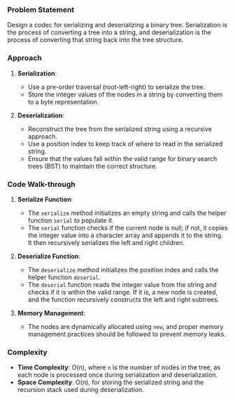 ### Problem Statement
Design a codec for serializing and deserializing a binary tree. Serialization is the process of converting a tree into a string, and deserialization is the process of converting that string back into the tree structure.

### Approach
1. **Serialization**:
   - Use a pre-order traversal (root-left-right) to serialize the tree.
   - Store the integer values of the nodes in a string by converting them to a byte representation.

2. **Deserialization**:
   - Reconstruct the tree from the serialized string using a recursive approach.
   - Use a position index to keep track of where to read in the serialized string.
   - Ensure that the values fall within the valid range for binary search trees (BST) to maintain the correct structure.

### Code Walk-through
1. **Serialize Function**:
   - The `serialize` method initializes an empty string and calls the helper function `serial` to populate it.
   - The `serial` function checks if the current node is null; if not, it copies the integer value into a character array and appends it to the string. It then recursively serializes the left and right children.

2. **Deserialize Function**:
   - The `deserialize` method initializes the position index and calls the helper function `deserial`.
   - The `deserial` function reads the integer value from the string and checks if it is within the valid range. If it is, a new node is created, and the function recursively constructs the left and right subtrees.

3. **Memory Management**:
   - The nodes are dynamically allocated using `new`, and proper memory management practices should be followed to prevent memory leaks.

### Complexity
- **Time Complexity**: O(n), where `n` is the number of nodes in the tree, as each node is processed once during serialization and deserialization.
- **Space Complexity**: O(n), for storing the serialized string and the recursion stack used during deserialization.
